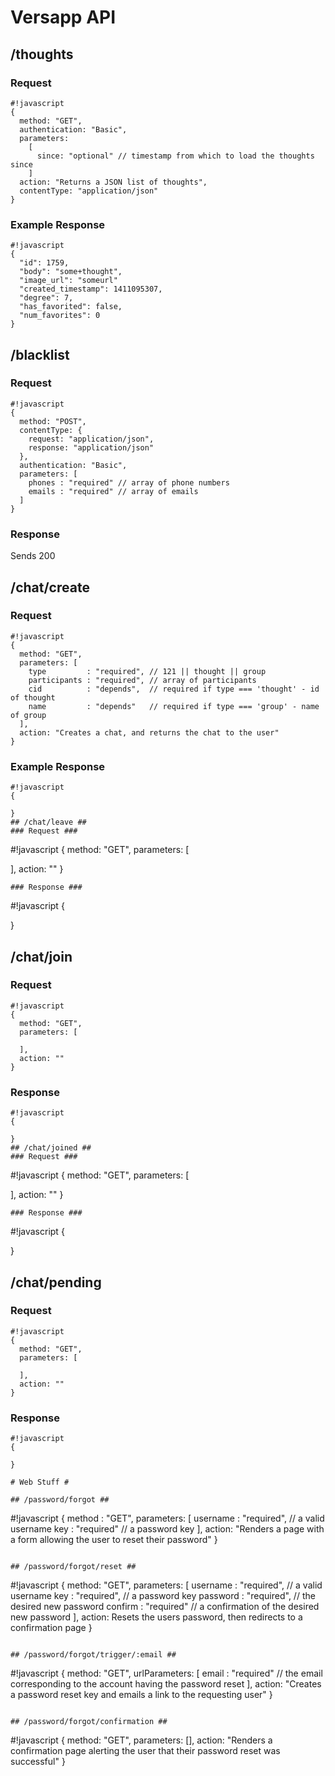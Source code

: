 # Versapp API #

## /thoughts ##
### Request ###
```
#!javascript
{
  method: "GET",
  authentication: "Basic",
  parameters:
    [
      since: "optional" // timestamp from which to load the thoughts since
    ]
  action: "Returns a JSON list of thoughts",
  contentType: "application/json"
}
```

### Example Response ###
```
#!javascript
{
  "id": 1759,
  "body": "some+thought",
  "image_url": "someurl"
  "created_timestamp": 1411095307,
  "degree": 7,
  "has_favorited": false,
  "num_favorites": 0
}
```

## /blacklist ##
### Request ###
```
#!javascript
{
  method: "POST",
  contentType: {
    request: "application/json",
    response: "application/json"
  },
  authentication: "Basic",
  parameters: [
    phones : "required" // array of phone numbers
    emails : "required" // array of emails
  ]
}
```
### Response ###
Sends 200

## /chat/create ##
### Request ###
```
#!javascript
{
  method: "GET",
  parameters: [
    type         : "required", // 121 || thought || group
    participants : "required", // array of participants
    cid          : "depends",  // required if type === 'thought' - id of thought
    name         : "depends"   // required if type === 'group' - name of group
  ],
  action: "Creates a chat, and returns the chat to the user"
}
```
### Example Response ###
```
#!javascript
{

}
## /chat/leave ##
### Request ###
```
#!javascript
{
  method: "GET",
  parameters: [

  ],
  action: ""
}
```
### Response ###
```
#!javascript
{

}
## /chat/join ##
### Request ###
```
#!javascript
{
  method: "GET",
  parameters: [

  ],
  action: ""
}
```
### Response ###
```
#!javascript
{

}
## /chat/joined ##
### Request ###
```
#!javascript
{
  method: "GET",
  parameters: [

  ],
  action: ""
}
```
### Response ###
```
#!javascript
{

}
## /chat/pending ##
### Request ###
```
#!javascript
{
  method: "GET",
  parameters: [

  ],
  action: ""
}
```
### Response ###
```
#!javascript
{

}

# Web Stuff #

## /password/forgot ##
```
#!javascript
{
  method    : "GET",
  parameters:
    [
      username : "required", // a valid username
      key      : "required" // a password key
    ],
  action: "Renders a page with a form allowing the user to reset their password"
}
```

## /password/forgot/reset ##
```
#!javascript
{
  method: "GET",
  parameters:
    [
      username : "required", // a valid username
      key      : "required", // a password key
      password : "required", // the desired new password
      confirm  : "required" // a confirmation of the desired new password
    ],
  action: Resets the users password, then redirects to a confirmation page
}
```

## /password/forgot/trigger/:email ##
```
#!javascript
{
  method: "GET",
  urlParameters:
    [
      email : "required" // the email corresponding to the account having the password reset
    ],
  action: "Creates a password reset key and emails a link to the requesting user"
}
```

## /password/forgot/confirmation ##
```
#!javascript
{
  method: "GET",
  parameters: [],
  action: "Renders a confirmation page alerting the user that their password reset was successful"
}
```
